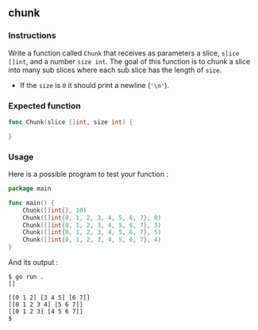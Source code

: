 ## chunk

### Instructions

Write a function called `Chunk` that receives as parameters a slice, `slice []int`, and a number `size int`. The goal of this function is to chunk a slice into many sub slices where each sub slice has the length of `size`.

- If the `size` is `0` it should print a newline (`'\n'`).

### Expected function

```go
func Chunk(slice []int, size int) {

}
```

### Usage

Here is a possible program to test your function :

```go
package main

func main() {
	Chunk([]int{}, 10)
	Chunk([]int{0, 1, 2, 3, 4, 5, 6, 7}, 0)
	Chunk([]int{0, 1, 2, 3, 4, 5, 6, 7}, 3)
	Chunk([]int{0, 1, 2, 3, 4, 5, 6, 7}, 5)
	Chunk([]int{0, 1, 2, 3, 4, 5, 6, 7}, 4)
}
```

And its output :

```console
$ go run .
[]

[[0 1 2] [3 4 5] [6 7]]
[[0 1 2 3 4] [5 6 7]]
[[0 1 2 3] [4 5 6 7]]
$
```
